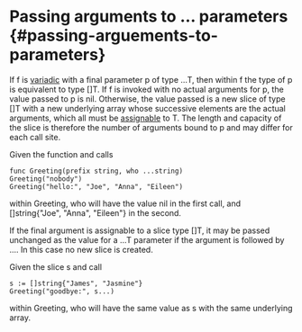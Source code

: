 # Passing arguments to ... parameters {#passing-arguements-to-parameters}

If f is [variadic](/Types/function_types.html) with a final parameter p of type ...T, then within f the type of p is equivalent to type []T. If f is invoked with no actual arguments for p, the value passed to p is nil. Otherwise, the value passed is a new slice of type []T with a new underlying array whose successive elements are the actual arguments, which all must be [assignable](/Properties%20of%20types%20and%20values/assignability.html) to T. The length and capacity of the slice is therefore the number of arguments bound to p and may differ for each call site.

Given the function and calls

```
func Greeting(prefix string, who ...string)
Greeting("nobody")
Greeting("hello:", "Joe", "Anna", "Eileen")
```

within Greeting, who will have the value nil in the first call, and []string{"Joe", "Anna", "Eileen"} in the second.

If the final argument is assignable to a slice type []T, it may be passed unchanged as the value for a ...T parameter if the argument is followed by .... In this case no new slice is created.

Given the slice s and call

```
s := []string{"James", "Jasmine"}
Greeting("goodbye:", s...)
```

within Greeting, who will have the same value as s with the same underlying array.
